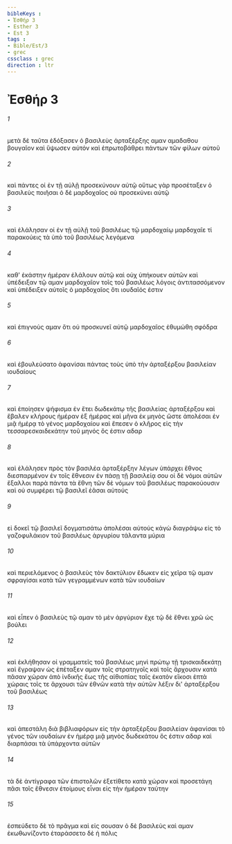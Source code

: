 ```yaml
---
bibleKeys : 
- Ἐσθήρ 3
- Esther 3
- Est 3
tags : 
- Bible/Est/3
- grec
cssclass : grec
direction : ltr
---
```


# Ἐσθήρ 3

###### 1
μετὰ δὲ ταῦτα ἐδόξασεν ὁ βασιλεὺς ἀρταξέρξης αμαν αμαδαθου βουγαῖον καὶ ὕψωσεν αὐτόν καὶ ἐπρωτοβάθρει πάντων τῶν φίλων αὐτοῦ
###### 2
καὶ πάντες οἱ ἐν τῇ αὐλῇ προσεκύνουν αὐτῷ οὕτως γὰρ προσέταξεν ὁ βασιλεὺς ποιῆσαι ὁ δὲ μαρδοχαῖος οὐ προσεκύνει αὐτῷ
###### 3
καὶ ἐλάλησαν οἱ ἐν τῇ αὐλῇ τοῦ βασιλέως τῷ μαρδοχαίῳ μαρδοχαῖε τί παρακούεις τὰ ὑπὸ τοῦ βασιλέως λεγόμενα
###### 4
καθ' ἑκάστην ἡμέραν ἐλάλουν αὐτῷ καὶ οὐχ ὑπήκουεν αὐτῶν καὶ ὑπέδειξαν τῷ αμαν μαρδοχαῖον τοῖς τοῦ βασιλέως λόγοις ἀντιτασσόμενον καὶ ὑπέδειξεν αὐτοῖς ὁ μαρδοχαῖος ὅτι ιουδαῖός ἐστιν
###### 5
καὶ ἐπιγνοὺς αμαν ὅτι οὐ προσκυνεῖ αὐτῷ μαρδοχαῖος ἐθυμώθη σφόδρα
###### 6
καὶ ἐβουλεύσατο ἀφανίσαι πάντας τοὺς ὑπὸ τὴν ἀρταξέρξου βασιλείαν ιουδαίους
###### 7
καὶ ἐποίησεν ψήφισμα ἐν ἔτει δωδεκάτῳ τῆς βασιλείας ἀρταξέρξου καὶ ἔβαλεν κλήρους ἡμέραν ἐξ ἡμέρας καὶ μῆνα ἐκ μηνὸς ὥστε ἀπολέσαι ἐν μιᾷ ἡμέρᾳ τὸ γένος μαρδοχαίου καὶ ἔπεσεν ὁ κλῆρος εἰς τὴν τεσσαρεσκαιδεκάτην τοῦ μηνός ὅς ἐστιν αδαρ
###### 8
καὶ ἐλάλησεν πρὸς τὸν βασιλέα ἀρταξέρξην λέγων ὑπάρχει ἔθνος διεσπαρμένον ἐν τοῖς ἔθνεσιν ἐν πάσῃ τῇ βασιλείᾳ σου οἱ δὲ νόμοι αὐτῶν ἔξαλλοι παρὰ πάντα τὰ ἔθνη τῶν δὲ νόμων τοῦ βασιλέως παρακούουσιν καὶ οὐ συμφέρει τῷ βασιλεῖ ἐᾶσαι αὐτούς
###### 9
εἰ δοκεῖ τῷ βασιλεῖ δογματισάτω ἀπολέσαι αὐτούς κἀγὼ διαγράψω εἰς τὸ γαζοφυλάκιον τοῦ βασιλέως ἀργυρίου τάλαντα μύρια
###### 10
καὶ περιελόμενος ὁ βασιλεὺς τὸν δακτύλιον ἔδωκεν εἰς χεῖρα τῷ αμαν σφραγίσαι κατὰ τῶν γεγραμμένων κατὰ τῶν ιουδαίων
###### 11
καὶ εἶπεν ὁ βασιλεὺς τῷ αμαν τὸ μὲν ἀργύριον ἔχε τῷ δὲ ἔθνει χρῶ ὡς βούλει
###### 12
καὶ ἐκλήθησαν οἱ γραμματεῖς τοῦ βασιλέως μηνὶ πρώτῳ τῇ τρισκαιδεκάτῃ καὶ ἔγραψαν ὡς ἐπέταξεν αμαν τοῖς στρατηγοῖς καὶ τοῖς ἄρχουσιν κατὰ πᾶσαν χώραν ἀπὸ ἰνδικῆς ἕως τῆς αἰθιοπίας ταῖς ἑκατὸν εἴκοσι ἑπτὰ χώραις τοῖς τε ἄρχουσι τῶν ἐθνῶν κατὰ τὴν αὐτῶν λέξιν δι' ἀρταξέρξου τοῦ βασιλέως
###### 13
καὶ ἀπεστάλη διὰ βιβλιαφόρων εἰς τὴν ἀρταξέρξου βασιλείαν ἀφανίσαι τὸ γένος τῶν ιουδαίων ἐν ἡμέρᾳ μιᾷ μηνὸς δωδεκάτου ὅς ἐστιν αδαρ καὶ διαρπάσαι τὰ ὑπάρχοντα αὐτῶν
###### 14
τὰ δὲ ἀντίγραφα τῶν ἐπιστολῶν ἐξετίθετο κατὰ χώραν καὶ προσετάγη πᾶσι τοῖς ἔθνεσιν ἑτοίμους εἶναι εἰς τὴν ἡμέραν ταύτην
###### 15
ἐσπεύδετο δὲ τὸ πρᾶγμα καὶ εἰς σουσαν ὁ δὲ βασιλεὺς καὶ αμαν ἐκωθωνίζοντο ἐταράσσετο δὲ ἡ πόλις
